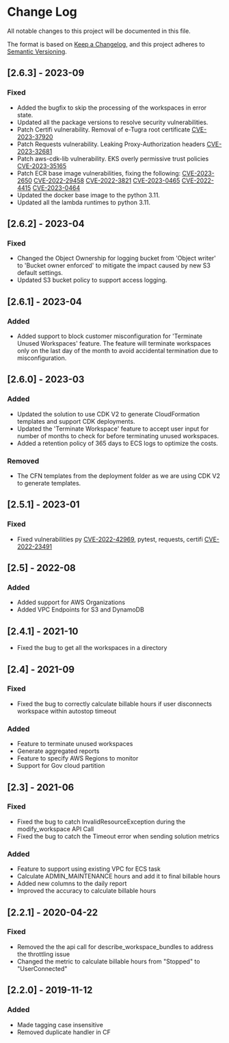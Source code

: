 # Change Log
 All notable changes to this project will be documented in this file.
 
 The format is based on [Keep a Changelog](https://keepachangelog.com/en/1.0.0/),
 and this project adheres to [Semantic Versioning](https://semver.org/spec/v2.0.0.html).

## [2.6.3] - 2023-09
 ### Fixed
 - Added the bugfix to skip the processing of the workspaces in error state.
 - Updated all the package versions to resolve security vulnerabilities.
 - Patch Certifi vulnerability. Removal of e-Tugra root certificate [CVE-2023-37920](https://github.com/advisories/GHSA-xqr8-7jwr-rhp7)
 - Patch Requests vulnerability. Leaking Proxy-Authorization headers [CVE-2023-32681](https://nvd.nist.gov/vuln/detail/CVE-2023-32681)
 - Patch aws-cdk-lib vulnerability. EKS overly permissive trust policies [CVE-2023-35165](https://nvd.nist.gov/vuln/detail/CVE-2023-35165)
 - Patch ECR base image vulnerabilities, fixing the following: [CVE-2023-2650](https://nvd.nist.gov/vuln/detail/CVE-2023-2650) [CVE-2022-29458](https://nvd.nist.gov/vuln/detail/CVE-2022-29458) [CVE-2022-3821](https://nvd.nist.gov/vuln/detail/CVE-2022-3821) [CVE-2023-0465](https://nvd.nist.gov/vuln/detail/CVE-2023-0465) [CVE-2022-4415](https://nvd.nist.gov/vuln/detail/CVE-2022-4415) [CVE-2023-0464](https://nvd.nist.gov/vuln/detail/CVE-2023-0464)
 - Updated the docker base image to the python 3.11.
 - Updated all the lambda runtimes to python 3.11.

## [2.6.2] - 2023-04
 ### Fixed
 - Changed the Object Ownership for logging bucket from 'Object writer' to 'Bucket owner enforced' to mitigate the impact caused by new S3 default settings.
 - Updated S3 bucket policy to support access logging.
 
## [2.6.1] - 2023-04
 ### Added
 - Added support to block customer misconfiguration for 'Terminate Unused Workspaces' feature. The feature will terminate workspaces only on the last day of the month to avoid accidental termination due to misconfiguration.

## [2.6.0] - 2023-03
 ### Added
 - Updated the solution to use CDK V2 to generate CloudFormation templates and support CDK deployments.
 - Updated the 'Terminate Workspace' feature to accept user input for number of months to check for before terminating unused workspaces.
 - Added a retention policy of 365 days to ECS logs to optimize the costs.

### Removed
- The CFN templates from the deployment folder as we are using CDK V2 to generate templates.

## [2.5.1] - 2023-01
 ### Fixed
 - Fixed vulnerabilities py [CVE-2022-42969](https://nvd.nist.gov/vuln/detail/CVE-2022-42969), pytest, requests, certifi [CVE-2022-23491](https://nvd.nist.gov/vuln/detail/CVE-2022-23491)

 ## [2.5] - 2022-08
 ### Added
 - Added support for AWS Organizations
 - Added VPC Endpoints for S3 and DynamoDB

 ## [2.4.1] - 2021-10
 - Fixed the bug to get all the workspaces in a directory
 
 ## [2.4] - 2021-09
 ### Fixed
 - Fixed the bug to correctly calculate billable hours if user disconnects workspace within autostop timeout
 
 ### Added
 - Feature to terminate unused workspaces
 - Generate aggregated reports
 - Feature to specify AWS Regions to monitor
 - Support for Gov cloud partition
 
 ## [2.3] - 2021-06
 ### Fixed
 - Fixed the bug to catch InvalidResourceException during the modify_workspace API Call
 - Fixed the bug to catch the Timeout error when sending solution metrics
 
 ### Added
 - Feature to support using existing VPC for ECS task
 - Calculate ADMIN_MAINTENANCE hours and add it to final billable hours
 - Added new columns to the daily report
 - Improved the accuracy to calculate billable hours 
 
 ## [2.2.1] - 2020-04-22
 ### Fixed
 - Removed the the api call for describe_workspace_bundles to address the throttling issue
 - Changed the metric to calculate billable hours from "Stopped" to "UserConnected"
 
 ## [2.2.0] - 2019-11-12
 ### Added
- Made tagging case insensitive
- Removed duplicate handler in CF


